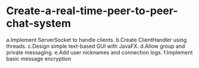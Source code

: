 # Create-a-real-time-peer-to-peer-chat-system
a.Implement ServerSocket to handle clients. 
b.Create ClientHandler using threads.
c.Design simple text-based GUI with JavaFX.
d.Allow group and private messaging. 
e.Add user nicknames and connection logs. 
f.Implement basic message encryption
